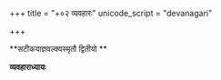 +++
title = "+०२ व्यवहारः"
unicode_script = "devanagari"

+++


**सटीकयाज्ञवल्क्यस्मृतौ द्वितीयो **

**व्यवहाराध्यायः**
